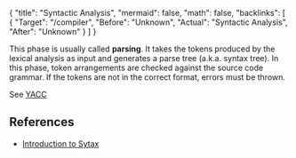 {
	"title": "Syntactic Analysis",
	"mermaid": false,
	"math": false,
	"backlinks": [
		{
			"Target": "/compiler",
			"Before": "Unknown",
			"Actual": "Syntactic Analysis",
			"After": "Unknown"
		}
	]
}

This phase is usually called **parsing**. It takes the tokens produced by the lexical analysis as input and generates a parse tree (a.k.a. syntax tree). In this phase, token arrangements are checked against the source code grammar. If the tokens are not in the correct format, errors must be thrown.

See [YACC](/yacc/)

## References

- [Introduction to Sytax](https://web.tecnico.ulisboa.pt/~david.matos/w/pt/index.php/Introduction_to_Syntax)
